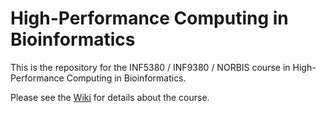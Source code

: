 # High-Performance Computing in Bioinformatics

This is the repository for the INF5380 / INF9380 / NORBIS course in High-Performance Computing in Bioinformatics.

Please see the [Wiki](https://github.com/torognes/inf9380/wiki) for details about the course.
